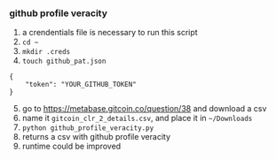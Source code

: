 ### github profile veracity

1. a crendentials file is necessary to run this script
2. `cd ~`
3. `mkdir .creds`
4. `touch github_pat.json`

```
{
    "token": "YOUR_GITHUB_TOKEN"
}
```

5. go to https://metabase.gitcoin.co/question/38 and download a csv
6. name it `gitcoin_clr_2_details.csv`, and place it in `~/Downloads`
7. `python github_profile_veracity.py`
8. returns a csv with github profile veracity
9. runtime could be improved

